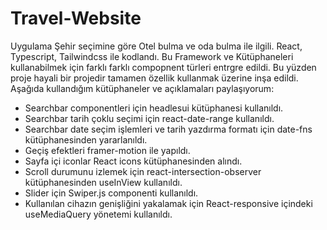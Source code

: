 ﻿# Travel-Website

Uygulama Şehir seçimine göre Otel bulma ve oda bulma ile ilgili. React, Typescript, Tailwindcss ile kodlandı. Bu Framework ve Kütüphaneleri kullanabilmek için farklı farklı compopnent türleri entrgre edildi. Bu yüzden proje hayali bir projedir tamamen özellik kullanmak üzerine inşa edildi. Aşağıda kullandığım kütüphaneler ve açıklamaları paylaşıyorum:

- Searchbar componentleri için headlesui kütüphanesi kullanıldı.
- Searchbar tarih çoklu seçimi için react-date-range kullanıldı.
- Searchbar date seçim işlemleri ve tarih yazdırma formatı için date-fns kütüphanesinden yararlanıldı.
- Geçiş efektleri framer-motion ile yapıldı.
- Sayfa içi iconlar React icons kütüphanesinden alındı.
- Scroll durumunu izlemek için react-intersection-observer kütüphanesinden useInView kullanıldı.
- Slider için Swiper.js componenti kullanıldı.
- Kullanılan cihazın genişliğini yakalamak için React-responsive içindeki useMediaQuery yönetemi kullanıldı.
